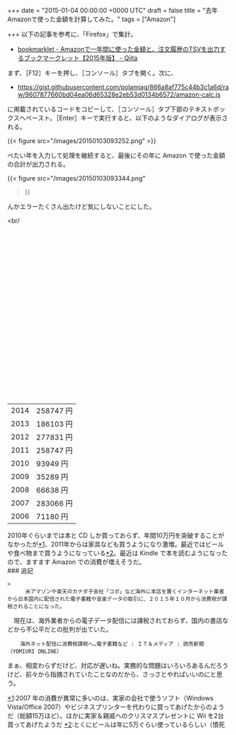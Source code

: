 
+++
date = "2015-01-04 00:00:00 +0000 UTC"
draft = false
title = "去年 Amazonで使った金額を計算してみた。"
tags = ["Amazon"]

+++
以下の記事を参考に、「Firefox」で集計。

<ul>
<li><a href="http://qiita.com/kyproject/items/d8b259f1eb75a01d3a0b">bookmarklet - Amazonで一年間に使った金額と、注文履歴のTSVを出力するブックマークレット【2015年版】 - Qiita</a></li>
</ul>まず、［F12］キーを押し、［コンソール］タブを開く。次に、

<ul>
<li><a href="https://gist.githubusercontent.com/polamjag/866a8af775c44b3c1a6d/raw/9607877660bd04ea06d65328e2eb53d0134b6572/amazon-calc.js">https://gist.githubusercontent.com/polamjag/866a8af775c44b3c1a6d/raw/9607877660bd04ea06d65328e2eb53d0134b6572/amazon-calc.js</a></li>
</ul>に掲載されているコードをコピーして、［コンソール］タブ下部のテキストボックスへペースト。［Enter］キーで実行すると、以下のようなダイアログが表示される。

{{< figure src="/images/20150103093252.png"  >}}

べたい年を入力して処理を継続すると、最後にその年に Amazon で使った金額の合計が出力される。

{{< figure src="/images/20150103093344.png"  

>}}

んかエラーたくさん出たけど気にしないことにした。<script type="text/javascript" src="https://www.google.com/jsapi"></script>

<br/

>
<script type="text/javascript">
	google.load("visualization", "1.1", {packages:["bar"]});
	google.setOnLoadCallback(drawChart);

	function drawChart() {
		var data = google.visualization.arrayToDataTable([
			['Year', '合計金額'],
			['2006', 71180 ],
			['2007', 283066 ],
			['2008', 66638 ],
			['2009', 35289 ],
			['2010', 93949 ],
			['2010', 93949 ],
			['2011', 258747 ],
			['2012', 277831 ],
			['2013', 186103  ],
			['2014', 258747 ],
		]);

		var options = {
			chart: {
				title: 'Amazon 年間消費金額',
				subtitle: '2006-2014',
			}
		};

		var chart = new google.charts.Bar(document.getElementById('chart_div'));
		chart.draw(data, options);
	}
</script>

<br/>
<div id="chart_div" style="width: 540px; height: 360px;"></div>

<table>
    <tbody><tr>
    <td>2014</td>
    <td>258747 円</td>
    </tr>
    <tr>
    <td>2013</td>
    <td>186103 円</td>
    </tr>
    <tr>
    <td>2012</td>
    <td>277831 円</td>
    </tr>
    <tr>
    <td>2011</td>
    <td>258747 円</td>
    </tr>
    <tr>
    <td>2010</td>
    <td> 93949 円</td>
    </tr>
    <tr>
    <td>2009</td>
    <td> 35289 円</td>
    </tr>
    <tr>
    <td>2008</td>
    <td> 66638 円</td>
    </tr>
    <tr>
    <td>2007</td>
    <td>283066 円</td>
    </tr>
    <tr>
    <td>2006</td>
    <td> 71180 円</td>
    </tr>
</tbody></table>2010年ぐらいまでは本と CD しか買っておらず、年間10万円を突破することがなかったが<a href="#f-9efef2cc" name="fn-9efef2cc" title="2007 年の消費が異常に多いのは、実家の会社で使うソフト（Windows Vista/Office 2007）やビジネスプリンターを代わりに買ってあげたからのようだ（総額15万ほど）。ほかに実家＆親戚へのクリスマスプレゼントに Wii を2台買ってあげたようだ">*1</a>、2011年からは家具なども買うようになり激増。最近ではビールや食べ物まで買うようになっている<a href="#f-229c37ca" name="fn-229c37ca" title="とくにビールは年に5万ぐらい使っているらしい（憤死">*2</a>。最近は Kindle で本を読むようになったので、ますます Amazon での消費が増えそうだ。

<div class="section">
    ### 追記
    
    >
        　米アマゾンや楽天のカナダ子会社「コボ」など海外に本店を置くインターネット業者から日本国内に配信された電子書籍や音楽データの取引に、２０１５年１０月から消費税が課税されることになった。
　現在は、海外業者からの電子データ配信には課税されておらず、国内の書店などから不公平だとの批判が出ていた。

        海外ネット配信に消費税課税へ…電子書籍など : ＩＴ＆メディア : 読売新聞（YOMIURI ONLINE）
    
まぁ、相変わらずだけど、対応が遅いね。実務的な問題はいろいろあるんだろうけど、前々から指摘されていたことなのだから、さっさとやればいいのにと思う。

</div><div class="footnote">
<a href="#fn-9efef2cc" name="f-9efef2cc" class="footnote-number">*1</a><span class="footnote-delimiter">:</span><span class="footnote-text">2007 年の消費が異常に多いのは、実家の会社で使うソフト（Windows Vista/Office 2007）やビジネスプリンターを代わりに買ってあげたからのようだ（総額15万ほど）。ほかに実家＆親戚へのクリスマスプレゼントに Wii を2台買ってあげたようだ</span>
<a href="#fn-229c37ca" name="f-229c37ca" class="footnote-number">*2</a><span class="footnote-delimiter">:</span><span class="footnote-text">とくにビールは年に5万ぐらい使っているらしい（憤死</span>
</div>

